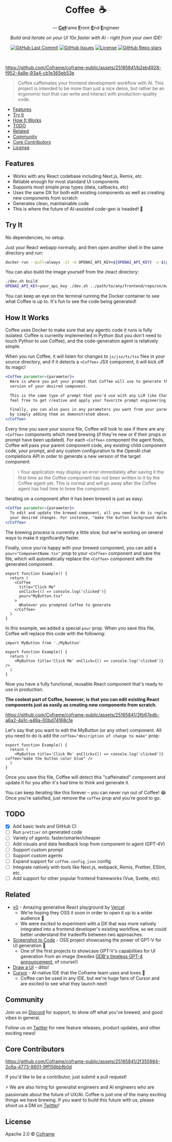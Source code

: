 <div align="center">

# Coffee &nbsp;☕ <!-- omit from toc -->

— <ins>**Cof**</ins>rame <ins>**F**</ins>ront-<ins>**E**</ins>nd <ins>**E**</ins>ngineer

*Build and iterate on your UI 10x faster with AI - right from your own IDE!*

<p>
<a href="https://github.com/coframe/coffee/commits"><img alt="GitHub Last Commit" src="https://img.shields.io/github/last-commit/coframe/coffee" /></a>
<a href="https://github.com/coframe/coffee/issues"><img alt="GitHub Issues" src="https://img.shields.io/github/issues/coframe/coffee" /></a>
<a href="https://github.com/coframe/coffee/blob/main/LICENSE"><img alt="License" src="https://img.shields.io/badge/License-MIT-green.svg" /></a>
<a href="https://github.com/coframe/coffee"><img alt="GitHub Repo stars" src="https://img.shields.io/github/stars/coframe/coffee?style=social" /></a>
</p>
<br />
</div>

https://github.com/Coframe/coframe-public/assets/25165841/b2eb4928-f952-4a9e-93a4-cb1e365eb53e

> Coffee caffeinates your frontend development workflow with AI. This project is intended to be more than just a nice demo, but rather be an ergonomic tool that can write and interact with production-quality code.

- [Features](#features)
- [Try It](#try-it)
- [How It Works](#how-it-works)
- [TODO](#todo)
- [Related](#related)
- [Community](#community)
- [Core Contributors](#core-contributors)
- [License](#license)

## Features

- Works with any React codebase including Next.js, Remix, etc.
- Reliable enough for most standard UI components
- Supports most simple prop types (data, callbacks, etc)
- Uses the same DX for both edit existing components as well as creating new components from scratch
- Generates clean, maintainable code
- This is where the future of AI-assisted code-gen is headed! 🚀

## Try It

No dependencies, no setup.

Just your React webapp normally, and then open another shell in the same directory and run:

```bash
docker run --pull=always -it -e OPENAI_API_KEY=${OPENAI_API_KEY} -v $(pwd):/mount coframe/coffee:latest
```

You can also build the image yourself from the /react directory:

```bash
./dev.sh build
OPENAI_API_KEY=your_api_key ./dev.sh ../path/to/any/frontend/repo/on/machine
```

You can keep an eye on the terminal running the Docker container to see what Coffee is up to. It's fun to see the code being generated!

## How It Works

Coffee uses Docker to make sure that any agentic code it runs is fully isolated. Coffee is currently implemented in Python (but you don't need to touch Python to use Coffee), and the code-generation agent is relatively simple.

When you run Coffee, it will listen for changes to `js/jsx/ts/tsx` files in your source directory, and if it detects a `<Coffee>` JSX component, it will kick off its magic!

```jsx
<Coffee parameter={parameter}>
  Here is where you put your prompt that Coffee will use to generate the first
  version of your desired component.

  This is the same type of prompt that you'd use with any LLM like ChatGPT, so
  feel free to get creative and apply your favorite prompt engineering tricks.

  Finally, you can also pass in any parameters you want from your parent component
  by simply adding them as demonstrated above.
</Coffee>
```

Every time you save your source file, Coffee will look to see if there are any `<Coffee>` components which need brewing (if they're new or if their props or prompt have been updated). For each `<Coffee>` component the agent finds, Coffee will pass your parent component code, any existing child component code, your prompt, and any custom configuration to the OpenAI chat completions API in order to generate a new version of the target component.

> ℹ️ Your application may display an error immediately after saving it the first time as the Coffee component has not been written to it by the Coffee agent yet. This is normal and will go away after the Coffee agent has had time to brew the component.

Iterating on a component after it has been brewed is just as easy:

```jsx
<Coffee parameter={parameter}>
  To edit and update the brewed component, all you need to do is replace the prompt with
  your desired changes. For instance, "make the button background darker".
</Coffee>
```

The brewing process is currently a little slow, but we're working on several ways to make it significantly faster.

Finally, once you're happy with your brewed component, you can add a `pour="ComponentName.tsx"` prop to your `<Coffee>` component and save the file, which will automatically replace the `<Coffee>` component with the generated component.

```tsx
export function Example() {
  return (
    <Coffee
      title="Click Me"
      onClick={() => console.log('clicked')}
      pour="MyButton.tsx"
    >
      Whatever you prompted Coffee to generate
    </Coffee>
  )
}
```

In this example, we added a special `pour` prop. When you save this file, Coffee will replace this code with the following:

```tsx
import MyButton from './MyButton'

export function Example() {
  return (
    <MyButton title='Click Me' onClick={() => console.log('clicked')} />
  )
}
```

Now you have a fully functional, reusable React component that's ready to use in production.

**The coolest part of Coffee, however, is that you can edit existing React components just as easily as creating new components from scratch.**

https://github.com/Coframe/coframe-public/assets/25165841/3fb67edb-a6a2-4a1c-a48a-00bd74168c1e

Let's say that you want to edit the MyButton (or any other) component. All you need to do is add the `coffee="description of change to make"` prop:

```tsx
export function Example() {
  return (
    <MyButton title='Click Me' onClick={() => console.log('clicked')} coffee="make the button color blue" />
  )
}
```

Once you save this file, Coffee will detect this "caffeinated" component and update it for you after it's had time to think and generate it.

You can keep iterating like this forever – you can never run out of Coffee! 😂 Once you're satisfied, just remove the `coffee` prop and you're good to go.

## TODO

- [x] Add basic tests and GitHub CI
- [ ] Run `prettier` on generated code
- [ ] Variety of agents: faster/smarter/cheaper
- [ ] Add visuals and data feedback loop from component to agent (GPT-4V)
- [ ] Support custom prompt
- [ ] Support custom agents
- [ ] Expand support for `coffee.config.json` config
- [ ] Integrate natively with tools like Next.js, webpack, Remix, Prettier, ESlint, etc.
- [ ] Add support for other popular frontend frameworks (Vue, Svelte, etc)

## Related

- [v0](https://v0.dev) - Amazing generative React playground by [Vercel](https://vercel.com)
  - We're hoping they OSS it soon in order to open it up to a wider audience 🥹
  - We were excited to experiment with a DX that was more natively integrated into a frontend developer's existing workflow, so we could better understand the tradeoffs between two approaches.
- [Screenshot to Code](https://github.com/abi/screenshot-to-code) - OSS project showcasing the power of GPT-V for UI generation 🤯
  - One of the first projects to showcase GPT-V's capabilities for UI generation from an image (besides [GDB's timeless GPT-4 announcement](https://www.youtube.com/live/outcGtbnMuQ?feature=shared&t=978), of course!)
- [Draw a UI](https://github.com/SawyerHood/draw-a-ui) - ditto!
- [Cursor](https://cursor.sh/) - AI-native IDE that the Coframe team uses and loves 🥰
  - Coffee can be used in any IDE, but we're huge fans of Cursor and are excited to see what they launch next!

## Community

Join us on [Discord](https://discord.gg/coframe) for support, to show off what you've brewed, and good vibes in general.

Follow us on [Twitter](https://twitter.com/coframe_ai) for new feature releases, product updates, and other exciting news!

## Core Contributors

https://github.com/Coframe/coframe-public/assets/25165841/2f355984-2c6a-4773-8601-9ff156bbfb0d

If you'd like to be a contributor, just submit a pull request!

⚡ We are also hiring for generalist engineers and AI engineers who are passionate about the future of UX/AI. Coffee is just one of the many exciting things we have brewing. If you want to build this future with us, please shoot us a DM on [Twitter](https://twitter.com/coframe_ai)!

## License

Apache 2.0 © [Coframe](https://coframe.ai)
